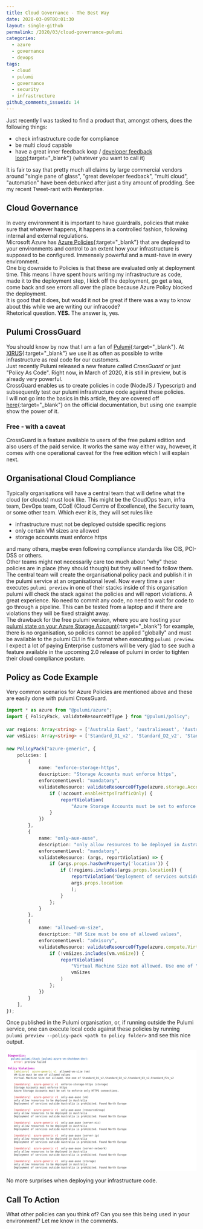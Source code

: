 ```yaml
---
title: Cloud Governance - The Best Way
date: 2020-03-09T00:01:30
layout: single-github
permalink: /2020/03/cloud-governance-pulumi
categories:
  - azure
  - governance
  - devops
tags:
  - cloud
  - pulumi
  - governance
  - security
  - infrastructure
github_comments_issueid: 14
---
```


Just recently I was tasked to find a product that, amongst others, does the following things:

- check infrastructure code for compliance
- be multi cloud capable
- have a great inner feedback loop / [developer feedback loop](https://dzone.com/articles/the-developer-feedback-loop){:target="_blank"} (whatever you want to call it)

It is fair to say that pretty much all claims by large commercial vendors around "single pane of glass", "great developer feedback", "multi cloud", "automation" have been debunked after just a tiny amount of prodding. See my recent Tweet-rant with #enterprise.

## Cloud Governance

In every environment it is important to have guardrails, policies that make sure that whatever happens, it happens in a controlled fashion, following internal and external regulations.<br>
Microsoft Azure has [Azure Policies](https://docs.microsoft.com/en-us/azure/governance/policy/overview){:target="_blank"} that are deployed to your environments and control to an extent how your infrastructure is supposed to be configured. Immensely powerful and a must-have in every environment.<br>
One big downside to Policies is that these are evaluated only at deployment time. This means I have spent hours writing my infrastructure as code, made it to the deployment step, I kick off the deployment, go get a tea, come back and see errors all over the place because Azure Policy blocked the deployment.<br>
It is good that it does, but would it not be great if there was a way to know about this while we are writing our infracode?<br>
Rhetorical question. **YES.** The answer is, yes.

## Pulumi CrossGuard

You should know by now that I am a fan of [Pulumi](https://pulumi.com){:target="_blank"}. At [XIRUS](https://xirus.com.au){:target="_blank"} we use it as often as possible to write infrastructure as real code for our customers.<br>
Just recently Pulumi released a new feature called _CrossGuard_ or just "Policy As Code". Right now, in March of 2020, it is still in preview, but is already very powerful.<br>
CrossGuard enables us to create policies in code (NodeJS / Typescript) and subsequently test our pulumi infrastructure code against these policies.<br>
I will not go into the basics in this article, they are covered off [here](https://www.pulumi.com/docs/get-started/crossguard/){:target="_blank"} on the official documentation, but using one example show the power of it.

### Free - with a caveat

CrossGuard is a feature available to users of the free pulumi edition and also users of the paid service. It works the same way either way, however, it comes with one operational caveat for the free edition which I will explain next.

## Organisational Cloud Compliance

Typically organisations will have a central team that will define what the cloud (or clouds) must look like. This might be the CloudOps team, infra team, DevOps team, CCoE (Cloud Centre of Excellence), the Security team, or some other team. Which ever it is, they will set rules like

- infrastructure must not be deployed outside specific regions
- only certain VM sizes are allowed
- storage accounts must enforce https

and many others, maybe even following compliance standards like CIS, PCI-DSS or others.<br>
Other teams might not necessarily care too much about "why" these policies are in place (they should though) but they will need to follow them.<br>
The central team will create the organisational policy pack and publish it in the pulumi service at an organisational level. Now every time a user executes `pulumi preview` in one of their stacks inside of this organisation pulumi will check the stack against the policies and will report violations. A great experience. No need to commit any code, no need to wait for code to go through a pipeline. This can be tested from a laptop and if there are violations they will be fixed straight away.<br>
The drawback for the free pulumi version, where you are hosting your [pulumi state on your Azure Storage Account](/2019/10/pulumi-azure-storage){:target="_blank"} for example, there is no organisation, so policies cannot be applied "globally" and must be available to the pulumi CLI in file format when executing `pulumi preview`.<br>
I expect a lot of paying Enterprise customers will be very glad to see such a feature available in the upcoming 2.0 release of pulumi in order to tighten their cloud compliance posture.

## Policy as Code Example

Very common scenarios for Azure Policies are mentioned above and these are easily done with pulumi CrossGuard.

```typescript
import * as azure from "@pulumi/azure";
import { PolicyPack, validateResourceOfType } from "@pulumi/policy";

var regions: Array<string> = ['Australia East', 'australiaeast', 'Australia Southeast', 'australiasoutheast'];
var vmSizes: Array<string> = ['Standard_D1_v2', 'Standard_D2_v2', 'Standard_D3_v2', 'Standard_F2s_v2'];

new PolicyPack("azure-generic", {
    policies: [
        {
            name: "enforce-storage-https",
            description: "Storage Accounts must enforce https",
            enforcementLevel: "mandatory",
            validateResource: validateResourceOfType(azure.storage.Account, (account, args, reportViolation) => {
                if (!account.enableHttpsTrafficOnly) {
                    reportViolation(
                        "Azure Storage Accounts must be set to enforce only HTTPS connections.");
                }
            })
        },
        {
            name: "only-aue-ause",
            description: "only allow resources to be deployed in Australia",
            enforcementLevel: "mandatory",
            validateResource: (args, reportViolation) => {
                if (args.props.hasOwnProperty('location')) {
                    if (!regions.includes(args.props.location)) {
                        reportViolation("Deployment of services outside Australia is prohibited. Region found: " +
                        args.props.location
                        );
                    }
                };
            }
        },
        {
            name: "allowed-vm-size",
            description: "VM Size must be one of allowed values",
            enforcementLevel: "advisory",
            validateResource: validateResourceOfType(azure.compute.VirtualMachine, (vm, args, reportViolation) => {
                if (!vmSizes.includes(vm.vmSize)) {
                    reportViolation(
                        "Virtual Machine Size not allowed. Use one of " +
                        vmSizes
                    )
                };
            })
        }
    ],
});
```

Once published in the Pulumi organisation, or, if running outside the Pulumi service, one can execute local code against these policies by running `pulumi preview --policy-pack <path to policy folder>` and see this nice output.

[![Pulumi Policy CrossGuard violation](/media/2020/03/pulumi-policy-crossguard.png)](/media/2020/03/pulumi-policy-crossguard.png)

No more surprises when deploying your infrastructure code.

## Call To Action

What other policies can you think of? Can you see this being used in your environment? Let me know in the comments.